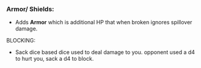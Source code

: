 ### Armor/ Shields:
- Adds **Armor** which is additional HP that when broken ignores spillover damage.

BLOCKING:
- Sack dice based dice used to deal damage to you. opponent used a d4 to hurt you, sack a d4 to block. 